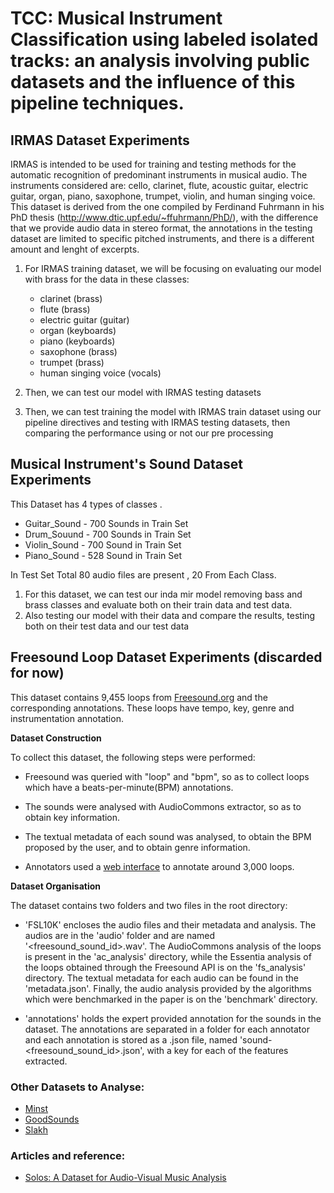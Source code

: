 # TCC: Musical Instrument Classification using labeled isolated tracks: an analysis involving public datasets and the influence of this pipeline techniques.

## IRMAS Dataset Experiments
IRMAS is intended to be used for training and testing methods for the automatic recognition of predominant instruments in musical audio. The instruments considered are: cello, clarinet, flute, acoustic guitar, electric guitar, organ, piano, saxophone, trumpet, violin, and human singing voice. This dataset is derived from the one compiled by Ferdinand Fuhrmann in his PhD thesis (http://www.dtic.upf.edu/~ffuhrmann/PhD/), with the difference that we provide audio data in stereo format, the annotations in the testing dataset are limited to specific pitched instruments, and there is a different amount and lenght of excerpts.

1. For IRMAS training dataset, we will be focusing on evaluating our model with brass for the data in these classes:
   * clarinet (brass)
   * flute (brass)
   * electric guitar (guitar)
   * organ (keyboards)
   * piano (keyboards)
   * saxophone (brass)
   * trumpet (brass)
   * human singing voice (vocals)

2. Then, we can test our model with IRMAS testing datasets 

3. Then, we can test training the model with IRMAS train dataset using our pipeline directives and testing with IRMAS testing datasets, then comparing the performance using or not our pre processing

## Musical Instrument's Sound Dataset Experiments
This Dataset has 4 types of classes .

- Guitar_Sound - 700 Sounds in Train Set
- Drum_Souund - 700 Sounds in Train Set
- Violin_Sound - 700 Sound in Train Set
- Piano_Sound - 528 Sound in Train Set

In Test Set Total 80 audio files are present , 20 From Each Class.

1. For this dataset, we can test our inda mir model removing bass and brass classes and evaluate both on their train data and test data.
2. Also testing our model with their data and compare the results, testing both on their test data and our test data

## Freesound Loop Dataset Experiments (discarded for now)
This dataset contains 9,455 loops from [Freesound.org](http://freesound.org/) and the corresponding annotations. These loops have tempo, key, genre and instrumentation annotation.

**Dataset Construction**

To collect this dataset, the following steps were performed:

*   Freesound was queried with "loop" and "bpm", so as to collect loops which have a beats-per-minute(BPM) annotations.

*   The sounds were analysed with AudioCommons extractor, so as to obtain key information.

*   The textual metadata of each sound was analysed, to obtain the BPM proposed by the user, and to obtain genre information.

*   Annotators used a [web interface](http://mtg.upf.edu/fslannotator/) to annotate around 3,000 loops.

**Dataset Organisation**

The dataset contains two folders and two files in the root directory:

*   'FSL10K' encloses the audio files and their metadata and analysis. The audios are in the 'audio' folder and are named '<freesound_sound_id>.wav'. The AudioCommons analysis of the loops is present in the 'ac_analysis' directory, while the Essentia analysis of the loops obtained through the Freesound API is on the 'fs_analysis' directory. The textual metadata for each audio can be found in the 'metadata.json'. Finally, the audio analysis provided by the algorithms which were benchmarked in the paper is on the 'benchmark' directory.

*   'annotations' holds the expert provided annotation for the sounds in the dataset. The annotations are separated in a folder for each annotator and each annotation is stored as a .json file, named 'sound-<freesound_sound_id>.json', with a key for each of the features extracted.


### Other Datasets to Analyse:
* [Minst](https://github.com/ejhumphrey/minst-dataset)
* [GoodSounds](https://paperswithcode.com/dataset/goodsounds)
* [Slakh](http://www.slakh.com/)

### Articles and reference:
* [Solos: A Dataset for Audio-Visual Music Analysis](https://arxiv.org/pdf/2006.07931.pdf)